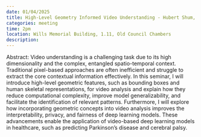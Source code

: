 ```yaml
---
date: 01/04/2025
title: High-Level Geometry Informed Video Understanding - Hubert Shum, Professor of Visual Computing at Durham University
categories: meeting
time: 2pm
location: Wills Memorial Building, 1.11, Old Council Chambers
description:
---
```

Abstract: Video understanding is a challenging task due to its high dimensionality and the complex, entangled spatio-temporal context. Traditional pixel-based approaches are often inefficient and struggle to extract the core contextual information effectively. In this seminar, I will introduce high-level geometric features, such as bounding boxes and human skeletal representations, for video analysis and explain how they reduce computational complexity, improve model generalizability, and facilitate the identification of relevant patterns. Furthermore, I will explore how incorporating geometric concepts into video analysis improves the interpretability, privacy, and fairness of deep learning models. These advancements enable the application of video-based deep learning models in healthcare, such as predicting Parkinson’s disease and cerebral palsy.